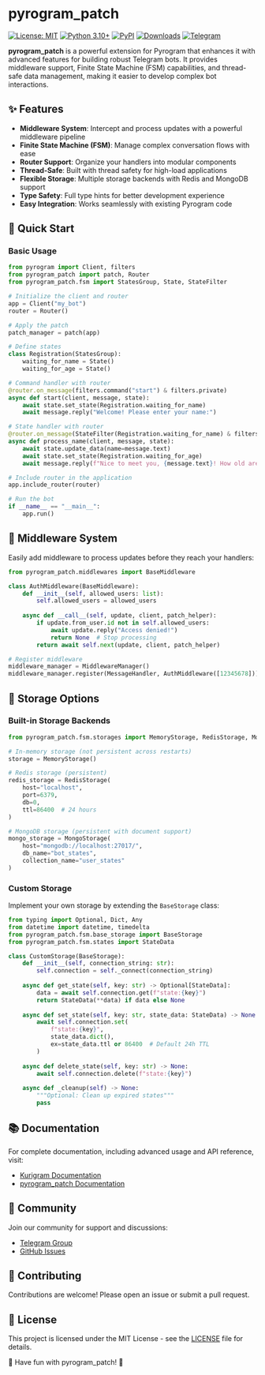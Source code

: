 # pyrogram_patch

[![License: MIT](https://img.shields.io/badge/License-MIT-yellow.svg)](https://opensource.org/licenses/MIT)
[![Python 3.10+](https://img.shields.io/badge/python-3.10+-blue.svg)](https://www.python.org/downloads/)
[![PyPI](https://img.shields.io/pypi/v/kurigram-addons)](https://pypi.org/project/kurigram-addons/)
[![Downloads](https://static.pepy.tech/badge/kurigram-addons)](https://pepy.tech/project/kurigram-addons)
[![Telegram](https://img.shields.io/badge/chat-telegram-blue)](https://t.me/kurigram_addons_chat)

**pyrogram_patch** is a powerful extension for Pyrogram that enhances it with advanced features for building robust Telegram bots. It provides middleware support, Finite State Machine (FSM) capabilities, and thread-safe data management, making it easier to develop complex bot interactions.

## ✨ Features

- **Middleware System**: Intercept and process updates with a powerful middleware pipeline
- **Finite State Machine (FSM)**: Manage complex conversation flows with ease
- **Router Support**: Organize your handlers into modular components
- **Thread-Safe**: Built with thread safety for high-load applications
- **Flexible Storage**: Multiple storage backends with Redis and MongoDB support
- **Type Safety**: Full type hints for better development experience
- **Easy Integration**: Works seamlessly with existing Pyrogram code

## 🚀 Quick Start

### Basic Usage

```python
from pyrogram import Client, filters
from pyrogram_patch import patch, Router
from pyrogram_patch.fsm import StatesGroup, State, StateFilter

# Initialize the client and router
app = Client("my_bot")
router = Router()

# Apply the patch
patch_manager = patch(app)

# Define states
class Registration(StatesGroup):
    waiting_for_name = State()
    waiting_for_age = State()

# Command handler with router
@router.on_message(filters.command("start") & filters.private)
async def start(client, message, state):
    await state.set_state(Registration.waiting_for_name)
    await message.reply("Welcome! Please enter your name:")

# State handler with router
@router.on_message(StateFilter(Registration.waiting_for_name) & filters.private)
async def process_name(client, message, state):
    await state.update_data(name=message.text)
    await state.set_state(Registration.waiting_for_age)
    await message.reply(f"Nice to meet you, {message.text}! How old are you?")

# Include router in the application
app.include_router(router)

# Run the bot
if __name__ == "__main__":
    app.run()
```

## 🔌 Middleware System

Easily add middleware to process updates before they reach your handlers:

```python
from pyrogram_patch.middlewares import BaseMiddleware

class AuthMiddleware(BaseMiddleware):
    def __init__(self, allowed_users: list):
        self.allowed_users = allowed_users
        
    async def __call__(self, update, client, patch_helper):
        if update.from_user.id not in self.allowed_users:
            await update.reply("Access denied!")
            return None  # Stop processing
        return await self.next(update, client, patch_helper)

# Register middleware
middleware_manager = MiddlewareManager()
middleware_manager.register(MessageHandler, AuthMiddleware([12345678]))
```

## 💾 Storage Options

### Built-in Storage Backends

```python
from pyrogram_patch.fsm.storages import MemoryStorage, RedisStorage, MongoStorage

# In-memory storage (not persistent across restarts)
storage = MemoryStorage()

# Redis storage (persistent)
redis_storage = RedisStorage(
    host="localhost",
    port=6379,
    db=0,
    ttl=86400  # 24 hours
)

# MongoDB storage (persistent with document support)
mongo_storage = MongoStorage(
    host="mongodb://localhost:27017/",
    db_name="bot_states",
    collection_name="user_states"
)
```

### Custom Storage

Implement your own storage by extending the `BaseStorage` class:

```python
from typing import Optional, Dict, Any
from datetime import datetime, timedelta
from pyrogram_patch.fsm.base_storage import BaseStorage
from pyrogram_patch.fsm.states import StateData

class CustomStorage(BaseStorage):
    def __init__(self, connection_string: str):
        self.connection = self._connect(connection_string)
    
    async def get_state(self, key: str) -> Optional[StateData]:
        data = await self.connection.get(f"state:{key}")
        return StateData(**data) if data else None
    
    async def set_state(self, key: str, state_data: StateData) -> None:
        await self.connection.set(
            f"state:{key}",
            state_data.dict(),
            ex=state_data.ttl or 86400  # Default 24h TTL
        )
    
    async def delete_state(self, key: str) -> None:
        await self.connection.delete(f"state:{key}")
    
    async def _cleanup(self) -> None:
        """Optional: Clean up expired states"""
        pass
```

## 📚 Documentation

For complete documentation, including advanced usage and API reference, visit:

- [Kurigram Documentation](https://docs.kurigram.live/)
- [pyrogram_patch Documentation](/pyrogram_patch/DOCUMENTATION.md)

## 💬 Community

Join our community for support and discussions:

- [Telegram Group](https://t.me/kurigram_addons_chat)
- [GitHub Issues](https://github.com/johnnie-610/kurigram-addons/issues)

## 🤝 Contributing

Contributions are welcome! Please open an issue or submit a pull request.

## 📄 License

This project is licensed under the MIT License - see the [LICENSE](LICENSE) file for details.

🥳 Have fun with pyrogram_patch! 🎉
